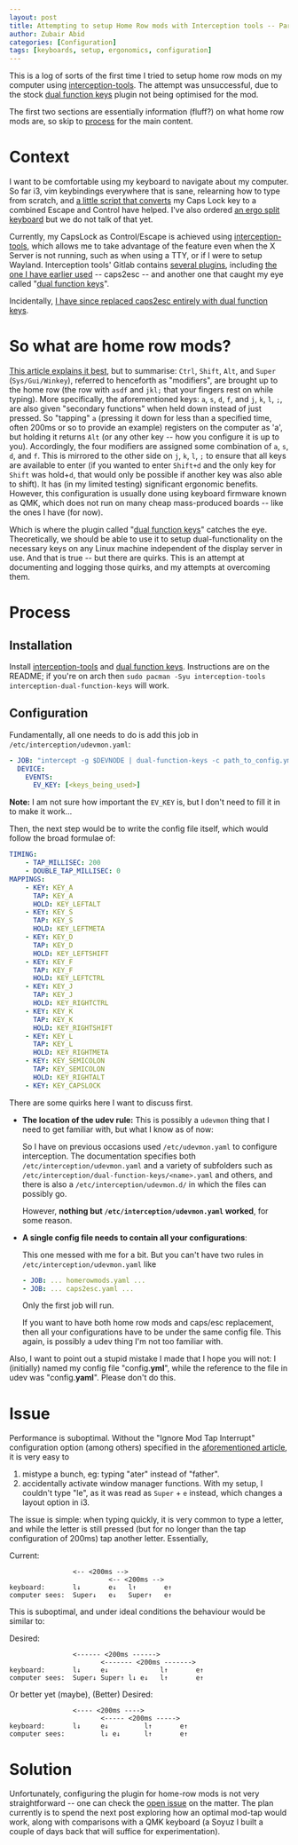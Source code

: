 ```yaml
---
layout: post
title: Attempting to setup Home Row mods with Interception tools -- Part 1
author: Zubair Abid
categories: [Configuration]
tags: [keyboards, setup, ergonomics, configuration]
---
```


This is a log of sorts of the first time I tried to setup home row mods on my
computer using [interception-tools]. The attempt was unsuccessful, due to
the stock [dual function keys] plugin not being optimised for the mod.

The first two sections are essentially information (fluff?) on what home 
row mods are, so
skip to [process](#process) for the main content.

# Context

I want to be comfortable using my keyboard to navigate about my computer. So far
i3, vim keybindings everywhere that is sane, relearning how to type from
scratch, and [a little script that converts](./capsesc_dual)
my Caps Lock key to a combined Escape and Control have helped. I've also ordered
[an ergo split keyboard] but we do not talk of that yet.

[an ergo split keyboard]: https://github.com/TweetyDaBird/Lotus58

Currently, my CapsLock as Control/Escape is
achieved using [interception-tools], which allows me to take advantage of
the feature even when the X Server is not running, such as when using a TTY, or
if I were to setup Wayland. Interception tools' Gitlab contains 
[several plugins],
including [the one I have earlier used](./escapectrl) -- caps2esc --
and another one that caught my eye called "[dual function keys]".

[several plugins]: https://gitlab.com/interception/linux/plugins

Incidentally, [I have since replaced caps2esc entirely with dual function
keys](./capsesc_dual).

# So what are home row mods? 

[This article explains it best](https://precondition.github.io/home-row-mods),
but to summarise: `Ctrl`, `Shift`, `Alt`, and `Super` (`Sys/Gui/Winkey`),
referred to henceforth as "modifiers", are brought up to
the home row (the row with `asdf` and `jkl;` that your fingers rest on while
typing). More specifically, the aforementioned keys: `a`, `s`, `d`, `f`, and 
`j`, `k`, `l`, `;`, are also given "secondary functions" when held down instead
of just pressed. So "tapping" `a` (pressing it down for less than a specified
time, often 200ms or so to provide an example) registers on the computer as 'a',
but holding it returns `Alt` (or any other key -- how you configure it is up to
you). Accordingly, the four modifiers are assigned some combination of `a`, `s`,
`d`, and `f`. This is mirrored to the other side on `j`, `k`, `l`, `;` to ensure
that all keys are available to enter (if you wanted to enter `Shift+d` and the
only key for `Shift` was hold+`d`, that would only be possible if another key
was also able to shift). It has (in my limited testing) significant ergonomic
benefits. However, this configuration is usually done using keyboard firmware
known as QMK, which does not run on many cheap mass-produced boards -- like the
ones I have (for now).

Which is where the plugin called "[dual function keys]" catches the eye.
Theoretically, we should be able to use it to setup dual-functionality on the
necessary keys on any Linux machine independent of the display server in use.
And that is true -- but there are quirks. This is an attempt at documenting and
logging those quirks, and my attempts at overcoming them.

# Process

## Installation 

Install [interception-tools] and [dual function keys]. 
Instructions are on the README; if you're on arch then 
`sudo pacman -Syu interception-tools interception-dual-function-keys`
will work.

## Configuration

Fundamentally, all one needs to do is add this job in
`/etc/interception/udevmon.yaml`:

```yaml
- JOB: "intercept -g $DEVNODE | dual-function-keys -c path_to_config.yml | uinput -d $DEVNODE"
  DEVICE:
    EVENTS:
      EV_KEY: [<keys_being_used>]
```

**Note:** I am not sure how important the `EV_KEY` is, but I don't need to fill
it in to make it work...

Then, the next step would be to write the config file itself, which would follow
the broad formulae of:

```yaml
TIMING:
    - TAP_MILLISEC: 200
    - DOUBLE_TAP_MILLISEC: 0
MAPPINGS:
    - KEY: KEY_A
      TAP: KEY_A
      HOLD: KEY_LEFTALT
    - KEY: KEY_S
      TAP: KEY_S
      HOLD: KEY_LEFTMETA
    - KEY: KEY_D
      TAP: KEY_D
      HOLD: KEY_LEFTSHIFT
    - KEY: KEY_F
      TAP: KEY_F
      HOLD: KEY_LEFTCTRL
    - KEY: KEY_J
      TAP: KEY_J
      HOLD: KEY_RIGHTCTRL
    - KEY: KEY_K
      TAP: KEY_K
      HOLD: KEY_RIGHTSHIFT
    - KEY: KEY_L
      TAP: KEY_L
      HOLD: KEY_RIGHTMETA
    - KEY: KEY_SEMICOLON
      TAP: KEY_SEMICOLON
      HOLD: KEY_RIGHTALT
    - KEY: KEY_CAPSLOCK
```

There are some quirks here I want to discuss first.

- **The location of the udev rule:** 
  This is possibly a `udevmon` thing that I need to get familiar with, but what
  I know as of now:

  So I have on previous occasions used
  `/etc/udevmon.yaml` to configure interception. The documentation specifies
  both `/etc/interception/udevmon.yaml` and a variety of subfolders such as 
  `/etc/interception/dual-function-keys/<name>.yaml` and others, and there is
  also a `/etc/interception/udevmon.d/` in which the files can possibly go.

  However, **nothing but `/etc/interception/udevmon.yaml` worked**,
  for some reason.
- **A single config file needs to contain all your configurations**: 

  This one messed with me for a bit. But you can't have two rules in
  `/etc/interception/udevmon.yaml` like

    ```yaml
    - JOB: ... homerowmods.yaml ...
    - JOB: ... caps2esc.yaml ...
    ```

  Only the first job will run.

  If you want to have both home row mods and caps/esc replacement, then all your
  configurations have to be under the same config file. This again, is possibly
  a udev thing I'm not too familiar with.

Also, I want to point out a stupid mistake I made that I hope you will not: I
(initially) named my config file "config.**yml**", while the reference to the
file in udev was "config.**yaml**". Please don't do this.
  

# Issue

Performance is suboptimal. Without the "Ignore Mod Tap Interrupt"
configuration option (among others) specified in the
[aforementioned
article](https://precondition.github.io/home-row-mods#tap-hold-configuration-settings),
it is very easy to

1. mistype a bunch, eg: typing "ater" instead of "father".
2. accidentally activate window manager functions. With my setup, I couldn't
   type "le", as it was read as `Super` + `e` instead, which changes a layout
   option in i3.

The issue is simple: when typing quickly,
it is very common to type a letter, and while the letter
is still pressed (but for no longer than the tap configuration of 200ms) tap
another letter. Essentially,

Current:

```
                <-- <200ms -->
                         <-- <200ms -->
keyboard:       l↓       e↓   l↑       e↑
computer sees:  Super↓   e↓   Super↑   e↑
```

This is suboptimal, and under ideal conditions the behaviour would be similar
to:

Desired:

```
                <------ <200ms ------>
                       <------- <200ms ------->
keyboard:       l↓     e↓             l↑       e↑
computer sees:  Super↓ Super↑ l↓ e↓   l↑       e↑
```

Or better yet (maybe),
(Better) Desired:

```
                <---- <200ms ---->
                       <----- <200ms ----->
keyboard:       l↓     e↓         l↑       e↑
computer sees:         l↓ e↓      l↑       e↑
```

# Solution

Unfortunately, configuring the plugin for home-row mods is not very
straightforward -- one can check the [open issue] on the matter. The plan
currently is to spend the next post exploring how an optimal mod-tap would work,
along with comparisons with a QMK keyboard (a Soyuz I built a couple of days
back that will suffice for experimentation).


[open issue]: https://gitlab.com/interception/linux/plugins/dual-function-keys/-/issues/6
[interception-tools]: https://gitlab.com/interception/linux/tools
[dual function keys]: https://gitlab.com/interception/linux/plugins/dual-function-keys/
